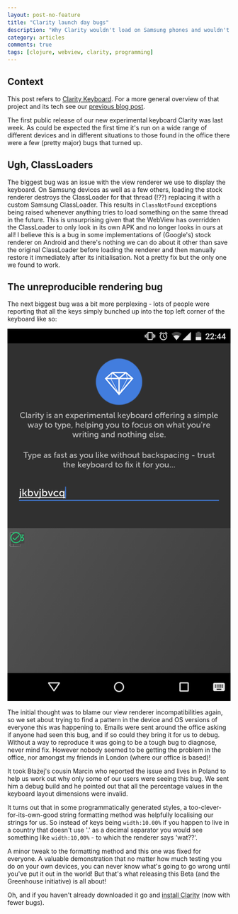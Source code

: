 ```yaml
---
layout: post-no-feature
title: "Clarity launch day bugs"
description: "Why Clarity wouldn't load on Samsung phones and wouldn't render in Poland!"
category: articles
comments: true
tags: [clojure, webview, clarity, programming]
---
```


## Context

This post refers to [Clarity Keyboard](https://play.google.com/store/apps/details?id=com.swiftkey.clarity.keyboard&referrer=utm_source%3Dadamblog%26utm_medium%3Dblog%26utm_content%3Dprogrammingpost). For a more general overview of that project and its tech see our [previous blog post](/articles/clarity-keyboard-uses-clojure/).

The first public release of our new experimental keyboard Clarity was last week. As could be expected the first time it's run on a wide range of different devices and in different situations to those found in the office there were a few (pretty major) bugs that turned up.

## Ugh, ClassLoaders

The biggest bug was an issue with the view renderer we use to display the keyboard. On Samsung devices as well as a few others, loading the stock renderer destroys the ClassLoader for that thread (!??) replacing it with a custom Samsung ClassLoader. This results in `ClassNotFound` exceptions being raised whenever anything tries to load something on the same thread in the future. This is unsurprising given that the WebView has overridden the ClassLoader to only look in its own APK and no longer looks in ours at all! I believe this is a bug in some implementations of (Google's) stock renderer on Android and there's nothing we can do about it other than save the original ClassLoader before loading the renderer and then manually restore it immediately after its initialisation. Not a pretty fix but the only one we found to work.

## The unreproducible rendering bug

The next biggest bug was a bit more perplexing - lots of people were reporting that all the keys simply bunched up into the top left corner of the keyboard like so:

<img src="/images/ClarityLocalisationBug.png" alt="An example of the bug in action"/>

The initial thought was to blame our view renderer incompatibilities again, so we set about trying to find a pattern in the device and OS versions of everyone this was happening to. Emails were sent around the office asking if anyone had seen this bug, and if so could they bring it for us to debug. Without a way to reproduce it was going to be a tough bug to diagnose, never mind fix. However nobody seemed to be getting the problem in the office, nor amongst my friends in London (where our office is based)!

It took Błażej's cousin Marcin who reported the issue and lives in Poland to help us work out why only some of our users were seeing this bug. We sent him a debug build and he pointed out that all the percentage values in the keyboard layout dimensions were invalid.

It turns out that in some programmatically generated styles, a too-clever-for-its-own-good string formatting method was helpfully localising our strings for us. So instead of keys being `width:10.00%` if you happen to live in a country that doesn't use '.' as a decimal separator you would see something like `width:10,00%` - to which the renderer says 'wat??'.

A minor tweak to the formatting method and this one was fixed for everyone. A valuable demonstration that no matter how much testing you do on your own devices, you can never know what's going to go wrong until you've put it out in the world! But that's what releasing this Beta (and the Greenhouse initiative) is all about!

Oh, and if you haven't already downloaded it go and [install Clarity](https://play.google.com/store/apps/details?id=com.swiftkey.clarity.keyboard&referrer=utm_source%3Dadamblog%26utm_medium%3Dblog%26utm_content%3Dprogrammingpost) (now with fewer bugs).

